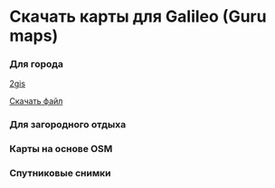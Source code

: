 # Скачать карты для Galileo (Guru maps)

### Для города
[2gis](https://github.com/nnngrach/map-sources/raw/master/Galileo%20online%20maps/Beginner%20set/City/2gis.ms)

<a href="https://github.com/nnngrach/map-sources/raw/master/Galileo%20online%20maps/Beginner%20set/City/2gis.ms" download>Скачать файл</a>



### Для загородного отдыха

### Карты на основе OSM

### Спутниковые снимки
